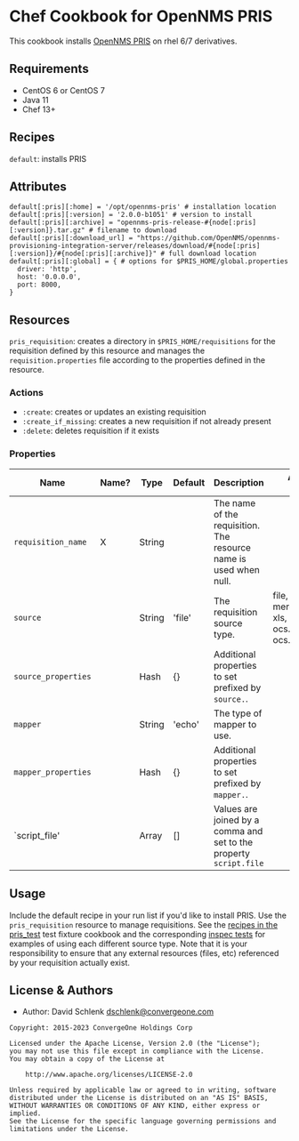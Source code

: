 # Chef Cookbook for OpenNMS PRIS

This cookbook installs [OpenNMS PRIS](https://github.com/OpenNMS/opennms-provisioning-integration-server) on rhel 6/7 derivatives.

## Requirements

 - CentOS 6 or CentOS 7
 - Java 11
 - Chef 13+

## Recipes

`default`: installs PRIS

## Attributes

```
default[:pris][:home] = '/opt/opennms-pris' # installation location
default[:pris][:version] = '2.0.0-b1051' # version to install
default[:pris][:archive] = "opennms-pris-release-#{node[:pris][:version]}.tar.gz" # filename to download
default[:pris][:download_url] = "https://github.com/OpenNMS/opennms-provisioning-integration-server/releases/download/#{node[:pris][:version]}/#{node[:pris][:archive]}" # full download location
default[:pris][:global] = { # options for $PRIS_HOME/global.properties
  driver: 'http',
  host: '0.0.0.0',
  port: 8000,
}
```

## Resources

`pris_requisition`: creates a directory in `$PRIS_HOME/requisitions` for the requisition defined by this resource and manages the `requisition.properties` file according to the properties defined in the resource.

### Actions

- `:create`: creates or updates an existing requisition
- `:create_if_missing`: creates a new requisition if not already present
- `:delete`: deletes requisition if it exists

### Properties

| Name                | Name? | Type         | Default | Description                                                                   | Allowed Values                                                   |
| ------------------- | ----- | ------------ | ------- | ----------------------------------------------------------------------------- | ---------------------------------------------------------------- |
| `requisition_name`  |   X   | String       |         | The name of the requisition. The resource name is used when null.             |                                                                  |
| `source`            |       | String       | 'file'  | The requisition source type.                                                  | file, http, jdbc, merge, script, xls, ocs.computers, ocs.devices |
| `source_properties` |       | Hash         | {}      | Additional properties to set prefixed by `source.`.                           |                                                                  |
| `mapper`            |       | String       | 'echo'  | The type of mapper to use.                                                    |                                                                  |
| `mapper_properties` |       | Hash         | {}      | Additional properties to set prefixed by `mapper.`.                           |                                                                  |
| `script_file'       |       | Array        | []      | Values are joined by a comma and set to the property `script.file`            |                                                                  |

## Usage

Include the default recipe in your run list if you'd like to install PRIS. Use the `pris_requisition` resource to manage requisitions. See the [recipes in the pris_test](test/fixtures/cookbooks/pris_test/recipes) test fixture cookbook and the corresponding [inspec tests](test/integration) for examples of using each different source type. Note that it is your responsibility to ensure that any external resources (files, etc) referenced by your requisition actually exist.

License & Authors
-----------------
- Author: David Schlenk <dschlenk@convergeone.com>

```text
Copyright: 2015-2023 ConvergeOne Holdings Corp

Licensed under the Apache License, Version 2.0 (the "License");
you may not use this file except in compliance with the License.
You may obtain a copy of the License at

    http://www.apache.org/licenses/LICENSE-2.0

Unless required by applicable law or agreed to in writing, software
distributed under the License is distributed on an "AS IS" BASIS,
WITHOUT WARRANTIES OR CONDITIONS OF ANY KIND, either express or implied.
See the License for the specific language governing permissions and
limitations under the License.
```
